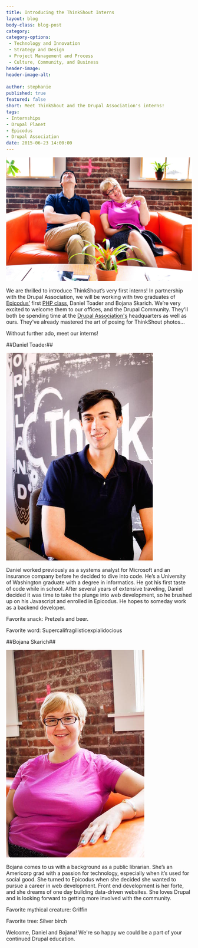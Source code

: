 ```yaml
---
title: Introducing the ThinkShout Interns
layout: blog
body-class: blog-post
category:
category-options:
 - Technology and Innovation
 - Strategy and Design
 - Project Management and Process
 - Culture, Community, and Business
header-image:
header-image-alt:

author: stephanie
published: true
featured: false
short: Meet ThinkShout and the Drupal Association's interns!
tags:
- Internships
- Drupal Planet
- Epicodus
- Drupal Association
date: 2015-06-23 14:00:00
---
```


![interns.jpg](/assets/images/blog/interns_0.jpg)

We are thrilled to introduce ThinkShout’s very first interns! In partnership with the Drupal Association, we will be working with two graduates of [Epicodus’](http://www.epicodus.com/) first [PHP class](http://www.epicodus.com/php/), Daniel Toader and Bojana Skarich. We’re very excited to welcome them to our offices, and the Drupal Community. They'll both be spending time at the [Drupal Association's](https://assoc.drupal.org/) headquarters as well as ours. They've already mastered the art of posing for ThinkShout photos...

Without further ado, meet our interns!

##Daniel Toader##

![daniel.jpg](/assets/images/blog/interns_1.jpg)

Daniel worked previously as a systems analyst for Microsoft and an insurance company before he decided to dive into code. He’s a University of Washington graduate with a degree in informatics. He got his first taste of code while in school. After several years of extensive traveling, Daniel decided it was time to take the plunge into web development, so he brushed up on his Javascript and enrolled in Epicodus. He hopes to someday work as a backend developer.

Favorite snack: Pretzels and beer.

Favorite word: Supercalifragilisticexpialidocious

##Bojana Skarich##

![bojana.jpg](/assets/images/blog/interns_2.jpg)

Bojana comes to us with a background as a public librarian. She’s an Americorp grad with a passion for technology, especially when it’s used for social good. She turned to Epicodus when she decided she wanted to pursue a career in web development. Front end development is her forte, and she dreams of one day building data-driven websites. She loves Drupal and is looking forward to getting more involved with the community.

Favorite mythical creature: Griffin

Favorite tree: Silver birch

Welcome, Daniel and Bojana! We're so happy we could be a part of your continued Drupal education.
